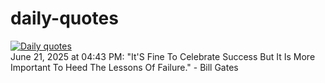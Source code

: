 # daily-quotes
[![Daily quotes](https://github.com/ceepu8/daily-quotes/actions/workflows/daily-quote.yml/badge.svg)](https://github.com/ceepu8/daily-quotes/actions/workflows/daily-quote.yml)<br/>
June 21, 2025 at 04:43 PM: "It'S Fine To Celebrate Success But It Is More Important To Heed The Lessons Of Failure." - Bill Gates
